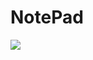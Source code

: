 # NotePad
![](https://github.com/ChenJiaxiong124318/A/commit/6834cc9ebe19f258019554ae72f4cf115b464c29#diff-0b520df6a0d9d3c4e443f4ea574b205a713ab768c6929d32f5b35dcb2bfb43ae)
